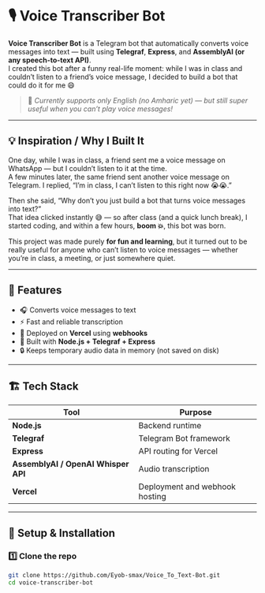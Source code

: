 # 🎙️ Voice Transcriber Bot

**Voice Transcriber Bot** is a Telegram bot that automatically converts voice messages into text — built using **Telegraf**, **Express**, and **AssemblyAI (or any speech-to-text API)**.  
I created this bot after a funny real-life moment: while I was in class and couldn’t listen to a friend’s voice message, I decided to build a bot that could do it for me 😄  

> 🚫 *Currently supports only English (no Amharic yet) — but still super useful when you can’t play voice messages!*

---

## 💡 Inspiration / Why I Built It

One day, while I was in class, a friend sent me a voice message on WhatsApp — but I couldn’t listen to it at the time.  
A few minutes later, the same friend sent another voice message on Telegram. I replied, “I’m in class, I can’t listen to this right now 😭😭.”  

Then she said, “Why don’t you just build a bot that turns voice messages into text?”  
That idea clicked instantly 😅 — so after class (and a quick lunch break), I started coding, and within a few hours, **boom 💥**, this bot was born.  

This project was made purely **for fun and learning**, but it turned out to be really useful for anyone who can’t listen to voice messages — whether you’re in class, a meeting, or just somewhere quiet.

---

## 🧠 Features
- 🎧 Converts voice messages to text  
- ⚡ Fast and reliable transcription  
- 🧩 Deployed on **Vercel** using **webhooks**  
- 🧠 Built with **Node.js + Telegraf + Express**  
- 🔒 Keeps temporary audio data in memory (not saved on disk)  

---

## 🏗️ Tech Stack
| Tool | Purpose |
|------|----------|
| **Node.js** | Backend runtime |
| **Telegraf** | Telegram Bot framework |
| **Express** | API routing for Vercel |
| **AssemblyAI / OpenAI Whisper API** | Audio transcription |
| **Vercel** | Deployment and webhook hosting |

---

## 🚀 Setup & Installation

### 1️⃣ Clone the repo
```bash
git clone https://github.com/Eyob-smax/Voice_To_Text-Bot.git
cd voice-transcriber-bot
